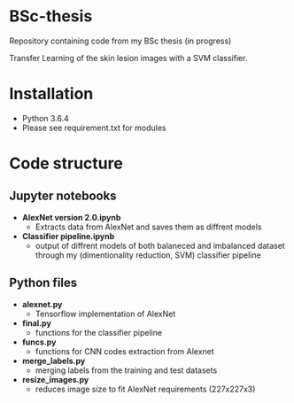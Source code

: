 # BSc-thesis
Repository containing code from my BSc thesis (in progress)

Transfer Learning of the skin lesion images with a SVM classifier.

# Installation

- Python 3.6.4
- Please see requirement.txt for modules

# Code structure

## Jupyter notebooks
- **AlexNet version 2.0.ipynb**
  - Extracts data from AlexNet and saves them as diffrent models
- **Classifier pipeline.ipynb**
  - output of diffrent models of both balaneced and imbalanced dataset through my (dimentionality reduction, SVM) classifier pipeline

## Python files
- **alexnet.py**
  - Tensorflow implementation of AlexNet
- **final.py**
  - functions for the classifier pipeline
- **funcs.py**
  - functions for CNN codes extraction from Alexnet
- **merge_labels.py**
  - merging labels from the training and test datasets
- **resize_images.py**
  - reduces image size to fit AlexNet requirements (227x227x3)
